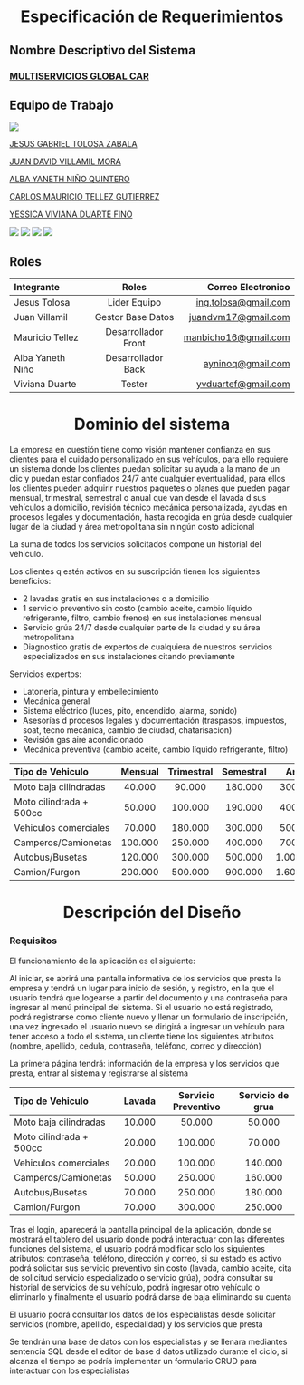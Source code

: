 <h1 align="center">  Especificación de Requerimientos </hi>


## Nombre Descriptivo del Sistema
### [MULTISERVICIOS GLOBAL CAR](https://github.com/Proyecto-Imaster-Ciclo-3/MultiserviciosGlobalCar)




## Equipo de Trabajo
![](https://talentodigital.mintic.gov.co/734/channels-633_logo_talento_digital.svg)

[JESUS GABRIEL TOLOSA ZABALA](https://github.com/gabotolosa)

[JUAN DAVID VILLAMIL MORA](https://github.com/judavimo17)

[ALBA YANETH NIÑO QUINTERO](https://github.com/albanino)

[CARLOS MAURICIO TELLEZ GUTIERREZ](https://github.com/manbicho)

[YESSICA VIVIANA DUARTE FINO](https://github.com/vivdu)

![](https://img.shields.io/github/tag/pandao/editor.md.svg) ![](https://img.shields.io/github/release/pandao/editor.md.svg) ![](https://img.shields.io/github/issues/pandao/editor.md.svg) ![](https://img.shields.io/bower/v/editor.md.svg)


## Roles 
| Integrante  | Roles  | Correo Electronico |
| :------------ |:---------------:| -----:|                    
|Jesus Tolosa  | Lider Equipo | ing.tolosa@gmail.com
|Juan Villamil  | Gestor Base Datos |juandvm17@gmail.com
|Mauricio Tellez | Desarrollador Front|manbicho16@gmail.com
|Alba Yaneth Niño | Desarrollador Back |ayninoq@gmail.com
|Viviana Duarte| Tester |yvduartef@gmail.com


<h1 align="center"> Dominio del sistema </h1>


La empresa en cuestión tiene como visión mantener confianza en sus clientes para el cuidado personalizado en sus vehículos, para ello requiere un sistema donde los clientes puedan solicitar su ayuda a la mano de un clic y puedan estar confiados 24/7 ante cualquier eventualidad, para ellos los clientes pueden adquirir nuestros paquetes o planes que pueden pagar mensual, trimestral, semestral o anual que van desde el lavada d sus vehículos a domicilio, revisión técnico mecánica personalizada, ayudas en procesos legales y documentación, hasta recogida en grúa desde cualquier lugar de la ciudad y área metropolitana sin ningún costo adicional 

La suma de todos los servicios solicitados compone un historial del vehículo.

Los clientes q estén activos en su suscripción tienen los siguientes beneficios:

- 2 lavadas gratis en sus instalaciones o a domicilio
- 1 servicio preventivo sin costo (cambio aceite, cambio líquido refrigerante, filtro, cambio frenos) en sus instalaciones mensual
- Servicio grúa 24/7 desde cualquier parte de la ciudad y su área metropolitana 
- Diagnostico gratis de expertos de cualquiera de nuestros servicios especializados en sus instalaciones citando previamente

Servicios expertos: 
- Latonería, pintura y embellecimiento
- Mecánica general
- Sistema eléctrico (luces, pito, encendido, alarma, sonido)
- Asesorías d procesos legales y documentación (traspasos, impuestos, soat, tecno mecánica, cambio de ciudad, chatarisacion)
- Revisión gas aire acondicionado
- Mecánica preventiva (cambio aceite, cambio líquido refrigerante, filtro)


| Tipo de Vehiculo  | Mensual  | Trimestral | Semestral | Anual |
| :------------ |:---------------:|:---------------:|:---------------:| :------:|   
| Moto baja cilindradas | 40.000 | 90.000| 180.000 | 300.000 
| Moto cilindrada + 500cc | 50.000 |100.000 |190.000 |400.000
| Vehiculos comerciales | 70.000 | 180.000 | 300.000 | 500.000
| Camperos/Camionetas | 100.000| 250.000 | 400.000 | 700.000
|Autobus/Busetas | 120.000 | 300.000 | 500.000 | 1.000.000
|Camion/Furgon| 200.000 | 500.000 | 900.000 | 1.600.000 
                 

<h1 align="center"> Descripción del Diseño</h1>

### Requisitos

El funcionamiento de la aplicación es el siguiente:

Al iniciar, se abrirá una pantalla informativa de los servicios que presta la empresa y tendrá un lugar para inicio de sesión, y registro, en la que el usuario tendrá que logearse a partir del documento y una contraseña para ingresar al menú principal del sistema. Si el usuario no está registrado, podrá registrarse como cliente nuevo y llenar un formulario de inscripción, una vez ingresado el usuario nuevo se dirigirá a ingresar un vehículo para tener acceso a todo el sistema, un cliente tiene los siguientes atributos (nombre, apellido, cedula, contraseña, teléfono, correo y dirección) 

La primera página tendrá: información de la empresa y los servicios que presta, entrar al sistema y registrarse al sistema

|Tipo de Vehiculo | Lavada | Servicio Preventivo | Servicio de grua |
|:--------------|:-----------:|:----------:|:----------:|
| Moto baja cilindradas | 10.000 | 50.000| 50.000
| Moto cilindrada + 500cc | 20.000 |100.000 |70.000
| Vehiculos comerciales | 20.000 | 100.000 | 140.000
| Camperos/Camionetas | 50.000| 250.000 | 160.000
|Autobus/Busetas | 70.000 | 250.000 | 180.000
|Camion/Furgon| 70.000 | 300.000 | 250.000 

Tras el login, aparecerá la pantalla principal de la aplicación, donde se mostrará el tablero del usuario donde podrá interactuar con las diferentes funciones del sistema, el usuario podrá modificar solo los siguientes atributos: contraseña, teléfono, dirección y correo, si su estado es activo podrá solicitar sus servicio preventivo sin costo (lavada, cambio aceite, cita de solicitud servicio especializado o servicio grúa), podrá consultar su historial de servicios de su vehículo, podrá ingresar otro vehículo o eliminarlo y finalmente el usuario podrá darse de baja eliminando su cuenta

El usuario podrá consultar los datos de los especialistas desde solicitar servicios (nombre, apellido, especialidad) y los servicios que presta

Se tendrán una base de datos con los especialistas y se llenara mediantes sentencia SQL desde el editor de base d datos utilizado durante el ciclo, si alcanza el tiempo se podría implementar un formulario CRUD para interactuar con los especialistas


